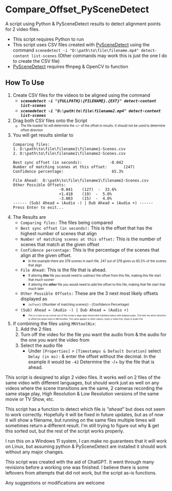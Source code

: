# Compare_Offset_PySceneDetect
 A script using Python & PySceneDetect results to detect alignment points for 2 video files.

* This script requires Python to run
* This script uses CSV files created with [PySceneDetect](https://www.scenedetect.com/) using the command `scenedetect -i "D:\path\to\file\filename.mp4" detect-content list-scenes` (Other commands may work this is just the one I do to create the CSV file)
* [PySceneDetect](https://www.scenedetect.com/) requires ffmpeg & OpenCV to function

## How To Use
1) Create CSV files for the videos to be aligned using the command 
    -  ***`scenedetect -i "{FULLPATH}\{FILENAME}.{EXT}" detect-content list-scenes`***
    -  ***`scenedetect -i "D:\path\to\file\filename2.mp4" detect-content list-scenes`***
2) Drag both CSV files onto the Script
    - <sup><sub>The file loaded 1st will determine the +/- of the offset in results. It should not be used to determine offset direction</sub></sup>
3) You will get results similar to
    ```
    Comparing files:
    1. D:\path\to\file\filename1\filename1-Scenes.csv
    2. D:\path\to\file\filename1\filename2-Scenes.csv
    
    Best sync offset (in seconds):            -0.042
    Number of matching scenes at this offset:       (247)
    Confidence percentage:                     65.3%

    File Ahead:  D:\path\to\file\filename1\filename2-Scenes.csv
    Other Possible Offsets:
                        -0.041    (127)  -  33.6%
                        +1.418    (19)  -  5.0%
                        -3.003    (15)  -  4.0%
    ------ (Sub) Ahead = (Audio -) | Dub Ahead = (Audio +) ------
    Press Enter to exit...
4) The Results are
    - `Comparing files:` The files being compared
    - `Best sync offset (in seconds):` This is the offset that has the highest number of scenes that align
    - `Number of matching scenes at this offset:` This is the number of scenes that match at the given offset
    - `Confidence percentage:` This is the percentage of the scenes that align at the given offset. 
      - <sub><sup>In the example there are 378 scenes in each file. 247 out of 378 gives us 65.3% of the scenes that align</sub></sup>
    - `File Ahead:` This is the file that is ahead. 
      - <sub><sup>If altering ***this*** file you would need to subtract the offset from this file, making this file start that much sooner</sub></sup>
      - <sub><sup>If altering the ***other*** file you would need to add the offset to this file, making that file start that much later</sub></sup>
    - `Other Possible Offsets:` These are the 3 next most likely offsets displayed as 
      - <sub><sup>`{offset}`  ({Number of matching scenes}) - {Confidence Percentage}</sub></sup>
    - `(Sub) Ahead = (Audio -) | Dub Ahead = (Audio +)` 
      - <sub><sup><sub><sup>This is a note as my normal use of this script is align align Hardcoded Subtitled videos with dubbed audio. This tells me which direction to offset the audio track in MKVtoolNix. The same applies to other videos; (Sub) is Video File, (Dub) is Audio File</sub></sup></sub></sup>
5) If combining the files using `MKVtoolNix`:
    1) Add the 2 files
    2) Turn off the video for the file you want the audio from & the audio for the one you want the video from
    3) Select the audio file
       - Under `[Properties]` > `[Timestamps & Default Duration]` select `Delay (in ms):` & enter the offset without the decimal. In the example it would be `-42` Determine the -/+ by the file that is ahead.


This script is designed to align 2 video files. It works well on 2 files of the same video with different languages, but should work just as well on any videos where the scene transitions are the same, 2 cameras recording the same stage play, High Resolution & Low Resolution versions of the same movie or TV Show, etc. 

This script has a function to detect which file is *"ahead"* but does not seem to work correctly. Hopefully it will be fixed in future updates, but as of now it will show a filename, but running on the same files multiple times will sometimes return a different result. I'm still trying to figure out why & get this sorted out, but the rest of the script works properly. 

I run this on a Windows 11 system, I can make no guarantees that it will work on Linux, but assuming python & PySceneDetect are installed it should work without any major changes.

This script was created with the aid of ChatGPT. It went through many revisions before a working one was finished. I believe there is some leftovers from attempts that did not work, but the script as-is functions.

Any suggestions or modifications are welcome